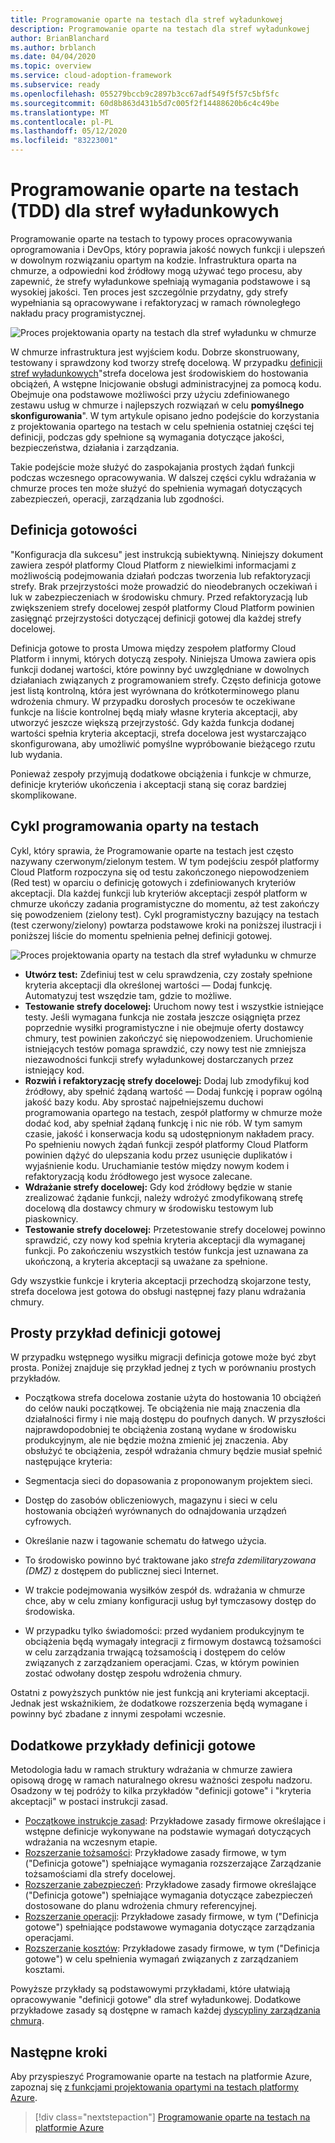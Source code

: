 ```yaml
---
title: Programowanie oparte na testach dla stref wyładunkowej
description: Programowanie oparte na testach dla stref wyładunkowej
author: BrianBlanchard
ms.author: brblanch
ms.date: 04/04/2020
ms.topic: overview
ms.service: cloud-adoption-framework
ms.subservice: ready
ms.openlocfilehash: 055279bccb9c2897b3cc67adf549f5f57c5bf5fc
ms.sourcegitcommit: 60d8b863d431b5d7c005f2f14488620b6c4c49be
ms.translationtype: MT
ms.contentlocale: pl-PL
ms.lasthandoff: 05/12/2020
ms.locfileid: "83223001"
---
```

# <a name="test-driven-development-tdd-for-landing-zones"></a>Programowanie oparte na testach (TDD) dla stref wyładunkowych

Programowanie oparte na testach to typowy proces opracowywania oprogramowania i DevOps, który poprawia jakość nowych funkcji i ulepszeń w dowolnym rozwiązaniu opartym na kodzie. Infrastruktura oparta na chmurze, a odpowiedni kod źródłowy mogą używać tego procesu, aby zapewnić, że strefy wyładunkowe spełniają wymagania podstawowe i są wysokiej jakości. Ten proces jest szczególnie przydatny, gdy strefy wypełniania są opracowywane i refaktoryzacj w ramach równoległego nakładu pracy programistycznej.

![Proces projektowania oparty na testach dla stref wyładunku w chmurze](../../_images/ready/test-driven-development-process.png)

W chmurze infrastruktura jest wyjściem kodu. Dobrze skonstruowany, testowany i sprawdzony kod tworzy strefę docelową. W przypadku [definicji stref wyładunkowych](../landing-zone/index.md)"strefa docelowa jest środowiskiem do hostowania obciążeń, A wstępne Inicjowanie obsługi administracyjnej za pomocą kodu. Obejmuje ona podstawowe możliwości przy użyciu zdefiniowanego zestawu usług w chmurze i najlepszych rozwiązań w celu **pomyślnego skonfigurowania**". W tym artykule opisano jedno podejście do korzystania z projektowania opartego na testach w celu spełnienia ostatniej części tej definicji, podczas gdy spełnione są wymagania dotyczące jakości, bezpieczeństwa, działania i zarządzania.

Takie podejście może służyć do zaspokajania prostych żądań funkcji podczas wczesnego opracowywania. W dalszej części cyklu wdrażania w chmurze proces ten może służyć do spełnienia wymagań dotyczących zabezpieczeń, operacji, zarządzania lub zgodności.

## <a name="definition-of-done"></a>Definicja gotowości

"Konfiguracja dla sukcesu" jest instrukcją subiektywną. Niniejszy dokument zawiera zespół platformy Cloud Platform z niewielkimi informacjami z możliwością podejmowania działań podczas tworzenia lub refaktoryzacji strefy. Brak przejrzystości może prowadzić do nieodebranych oczekiwań i luk w zabezpieczeniach w środowisku chmury. Przed refaktoryzacją lub zwiększeniem strefy docelowej zespół platformy Cloud Platform powinien zasięgnąć przejrzystości dotyczącej definicji gotowej dla każdej strefy docelowej.

Definicja gotowe to prosta Umowa między zespołem platformy Cloud Platform i innymi, których dotyczą zespoły. Niniejsza Umowa zawiera opis funkcji dodanej wartości, które powinny być uwzględniane w dowolnych działaniach związanych z programowaniem strefy. Często definicja gotowe jest listą kontrolną, która jest wyrównana do krótkoterminowego planu wdrożenia chmury. W przypadku dorosłych procesów te oczekiwane funkcje na liście kontrolnej będą miały własne kryteria akceptacji, aby utworzyć jeszcze większą przejrzystość. Gdy każda funkcja dodanej wartości spełnia kryteria akceptacji, strefa docelowa jest wystarczająco skonfigurowana, aby umożliwić pomyślne wypróbowanie bieżącego rzutu lub wydania.

Ponieważ zespoły przyjmują dodatkowe obciążenia i funkcje w chmurze, definicje kryteriów ukończenia i akceptacji staną się coraz bardziej skomplikowane.

## <a name="test-driven-development-cycle"></a>Cykl programowania oparty na testach

Cykl, który sprawia, że Programowanie oparte na testach jest często nazywany czerwonym/zielonym testem. W tym podejściu zespół platformy Cloud Platform rozpoczyna się od testu zakończonego niepowodzeniem (Red test) w oparciu o definicję gotowych i zdefiniowanych kryteriów akceptacji. Dla każdej funkcji lub kryteriów akceptacji zespół platform w chmurze ukończy zadania programistyczne do momentu, aż test zakończy się powodzeniem (zielony test). Cykl programistyczny bazujący na testach (test czerwony/zielony) powtarza podstawowe kroki na poniższej ilustracji i poniższej liście do momentu spełnienia pełnej definicji gotowej.

![Proces projektowania oparty na testach dla stref wyładunku w chmurze](../../_images/ready/test-driven-development-process.png)

- **Utwórz test:** Zdefiniuj test w celu sprawdzenia, czy zostały spełnione kryteria akceptacji dla określonej wartości — Dodaj funkcję. Automatyzuj test wszędzie tam, gdzie to możliwe.
- **Testowanie strefy docelowej:** Uruchom nowy test i wszystkie istniejące testy. Jeśli wymagana funkcja nie została jeszcze osiągnięta przez poprzednie wysiłki programistyczne i nie obejmuje oferty dostawcy chmury, test powinien zakończyć się niepowodzeniem. Uruchomienie istniejących testów pomaga sprawdzić, czy nowy test nie zmniejsza niezawodności funkcji strefy wyładunkowej dostarczanych przez istniejący kod.
- **Rozwiń i refaktoryzację strefy docelowej:** Dodaj lub zmodyfikuj kod źródłowy, aby spełnić żądaną wartość — Dodaj funkcję i popraw ogólną jakość bazy kodu. Aby sprostać najpełniejszemu duchowi programowania opartego na testach, zespół platformy w chmurze może dodać kod, aby spełniał żądaną funkcję i nic nie rób. W tym samym czasie, jakość i konserwacja kodu są udostępnionym nakładem pracy. Po spełnieniu nowych żądań funkcji zespół platformy Cloud Platform powinien dążyć do ulepszania kodu przez usunięcie duplikatów i wyjaśnienie kodu. Uruchamianie testów między nowym kodem i refaktoryzacją kodu źródłowego jest wysoce zalecane.
- **Wdrażanie strefy docelowej:** Gdy kod źródłowy będzie w stanie zrealizować żądanie funkcji, należy wdrożyć zmodyfikowaną strefę docelową dla dostawcy chmury w środowisku testowym lub piaskownicy.
- **Testowanie strefy docelowej:** Przetestowanie strefy docelowej powinno sprawdzić, czy nowy kod spełnia kryteria akceptacji dla wymaganej funkcji. Po zakończeniu wszystkich testów funkcja jest uznawana za ukończoną, a kryteria akceptacji są uważane za spełnione.

Gdy wszystkie funkcje i kryteria akceptacji przechodzą skojarzone testy, strefa docelowa jest gotowa do obsługi następnej fazy planu wdrażania chmury.

## <a name="simple-example-of-a-definition-of-done"></a>Prosty przykład definicji gotowej

W przypadku wstępnego wysiłku migracji definicja gotowe może być zbyt prosta. Poniżej znajduje się przykład jednej z tych w porównaniu prostych przykładów.

- Początkowa strefa docelowa zostanie użyta do hostowania 10 obciążeń do celów nauki początkowej. Te obciążenia nie mają znaczenia dla działalności firmy i nie mają dostępu do poufnych danych. W przyszłości najprawdopodobniej te obciążenia zostaną wydane w środowisku produkcyjnym, ale nie będzie można zmienić jej znaczenia. Aby obsłużyć te obciążenia, zespół wdrażania chmury będzie musiał spełnić następujące kryteria:

- Segmentacja sieci do dopasowania z proponowanym projektem sieci.
- Dostęp do zasobów obliczeniowych, magazynu i sieci w celu hostowania obciążeń wyrównanych do odnajdowania urządzeń cyfrowych.
- Określanie nazw i tagowanie schematu do łatwego użycia.
- To środowisko powinno być traktowane jako _strefa zdemilitaryzowana (DMZ)_ z dostępem do publicznej sieci Internet.
- W trakcie podejmowania wysiłków zespół ds. wdrażania w chmurze chce, aby w celu zmiany konfiguracji usług był tymczasowy dostęp do środowiska.
- W przypadku tylko świadomości: przed wydaniem produkcyjnym te obciążenia będą wymagały integracji z firmowym dostawcą tożsamości w celu zarządzania trwającą tożsamością i dostępem do celów związanych z zarządzaniem operacjami. Czas, w którym powinien zostać odwołany dostęp zespołu wdrożenia chmury.

Ostatni z powyższych punktów nie jest funkcją ani kryteriami akceptacji. Jednak jest wskaźnikiem, że dodatkowe rozszerzenia będą wymagane i powinny być zbadane z innymi zespołami wczesnie.

## <a name="additional-examples-of-a-definition-of-done"></a>Dodatkowe przykłady definicji gotowe

Metodologia ładu w ramach struktury wdrażania w chmurze zawiera opisową drogę w ramach naturalnego okresu ważności zespołu nadzoru. Osadzony w tej podróży to kilka przykładów "definicji gotowe" i "kryteria akceptacji" w postaci instrukcji zasad.

- [Początkowe instrukcje zasad](../../govern/guides/complex/initial-corporate-policy.md#policy-statements): Przykładowe zasady firmowe określające i wstępne definicje wykonywane na podstawie wymagań dotyczących wdrażania na wczesnym etapie.
- [Rozszerzanie tożsamości](../../govern/guides/complex/identity-baseline-improvement.md#incremental-improvement-of-the-policy-statements): Przykładowe zasady firmowe, w tym ("Definicja gotowe") spełniające wymagania rozszerzające Zarządzanie tożsamościami dla strefy docelowej.
- [Rozszerzanie zabezpieczeń](../../govern/guides/complex/security-baseline-improvement.md#incremental-improvement-of-the-policy-statements): Przykładowe zasady firmowe określające ("Definicja gotowe") spełniające wymagania dotyczące zabezpieczeń dostosowane do planu wdrożenia chmury referencyjnej.
- [Rozszerzanie operacji](../../govern/guides/complex/resource-consistency-improvement.md#incremental-improvement-of-the-policy-statements): Przykładowe zasady firmowe, w tym ("Definicja gotowe") spełniające podstawowe wymagania dotyczące zarządzania operacjami.
- [Rozszerzanie kosztów](../../govern/guides/complex/cost-management-improvement.md#changes-to-the-policy-statements): Przykładowe zasady firmowe, w tym ("Definicja gotowe") w celu spełnienia wymagań związanych z zarządzaniem kosztami.

Powyższe przykłady są podstawowymi przykładami, które ułatwiają opracowywanie "definicji gotowe" dla stref wyładunkowej. Dodatkowe przykładowe zasady są dostępne w ramach każdej [dyscypliny zarządzania chmurą](../../govern/governance-disciplines.md).

## <a name="next-steps"></a>Następne kroki

Aby przyspieszyć Programowanie oparte na testach na platformie Azure, zapoznaj się [z funkcjami projektowania opartymi na testach platformy Azure](./azure-test-driven-development.md).

> [!div class="nextstepaction"]
> [Programowanie oparte na testach na platformie Azure](./azure-test-driven-development.md)
